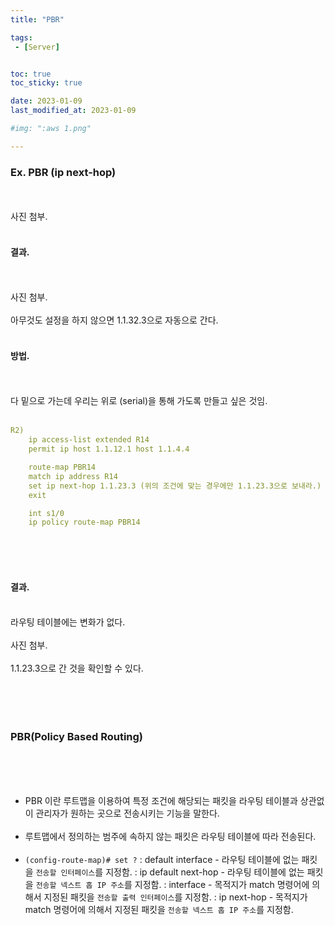 ```yaml
---
title: "PBR"

tags:
 - [Server]


toc: true
toc_sticky: true

date: 2023-01-09
last_modified_at: 2023-01-09

#img: ":aws 1.png"

---
```


<!-- outline-start -->



### Ex. PBR (ip next-hop)
<br/><br/>
사진 첨부.
<br/><br/>

#### 결과.
<br/><br/>
사진 첨부.
<br/><br/>
아무것도 설정을 하지 않으면 1.1.32.3으로 자동으로 간다.
<br/><br/>

#### 방법.
<br/><br/>
다 밑으로 가는데 우리는 위로 (serial)을 통해 가도록 만들고 싶은 것임.
<br/><br/>
```yaml
R2)
    ip access-list extended R14
    permit ip host 1.1.12.1 host 1.1.4.4

    route-map PBR14
    match ip address R14
    set ip next-hop 1.1.23.3 (위의 조건에 맞는 경우에만 1.1.23.3으로 보내라.)
    exit

    int s1/0
    ip policy route-map PBR14
```
<br/><br/><br/>

#### 결과.
<br/>
라우팅 테이블에는 변화가 없다.
<br/><br/>
사진 첨부.
<br/><br/>
1.1.23.3으로 간 것을 확인할 수 있다.
<br/><br/><br/><br/><br/>


### PBR(Policy Based Routing)
<br/><br/><br/>
- PBR 이란 루트맵을 이용하여 특정 조건에 해당되는 패킷을 라우팅 테이블과 상관없이 관리자가 원하는 곳으로 전송시키는 기능을 말한다.
<br/><br/>
- 루트맵에서 정의하는 범주에 속하지 않는 패킷은 라우팅 테이블에 따라 전송된다.
<br/><br/>
- `(config-route-map)# set ?`
    : default interface - 라우팅 테이블에 없는 패킷을 `전송할 인터페이스`를 지정함.
    : ip default next-hop - 라우팅 테이블에 없는 패킷을 `전송할 넥스트 홉 IP 주소`를 지정함.
    : interface - 목적지가 match 명령어에 의해서 지정된 패킷을 `전송할 출력 인터페이스`를 지정함.
    : ip next-hop - 목적지가 match 명령어에 의해서 지정된 패킷을 `전송할 넥스트 홉 IP 주소`를 지정함.
<br/><br/><br/>
